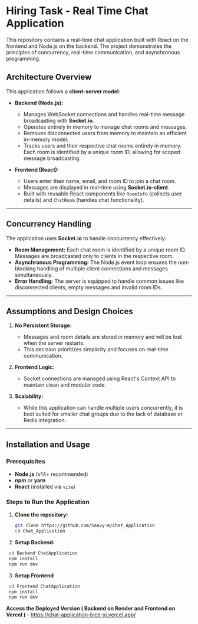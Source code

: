 # Hiring Task - Real Time Chat Application

This repository contains a real-time chat application built with React on the frontend and Node.js on the backend. The project demonstrates the principles of concurrency, real-time communication, and asynchronous programming.

## Architecture Overview

This application follows a **client-server model**:


- **Backend (Node.js):**
  - Manages WebSocket connections and handles real-time message broadcasting with **Socket.io**.
  - Operates entirely in memory to manage chat rooms and messages.
  - Removes disconnected users from memory to maintain an efficient in-memory model.
  - Tracks users and their respective chat rooms entirely in memory. Each room is identified by a unique room ID, allowing for scoped message 
    broadcasting.

- **Frontend (React):**
  - Users enter their name, email, and room ID to join a chat room.
  - Messages are displayed in real-time using **Socket.io-client**.
  - Built with reusable React components like `RoomInfo` (collects user details) and `ChatRoom` (handles chat functionality).
    
---

## Concurrency Handling

The application uses **Socket.io** to handle concurrency effectively:

- **Room Management:** Each chat room is identified by a unique room ID. Messages are broadcasted only to clients in the respective room.
- **Asynchronous Programming:** The Node.js event loop ensures the non-blocking handling of multiple client connections and messages simultaneously.
- **Error Handling:** The server is equipped to handle common issues like disconnected clients, empty messages and invalid room IDs.

---

## Assumptions and Design Choices

1. **No Persistent Storage:** 
   - Messages and room details are stored in memory and will be lost when the server restarts.
   - This decision prioritizes simplicity and focuses on real-time communication.

2. **Frontend Logic:**
   - Socket connections are managed using React's Context API to maintain clean and modular code.

3. **Scalability:**
   - While this application can handle multiple users concurrently, it is best suited for smaller chat groups due to the lack of database or Redis integration.

---

## Installation and Usage

### Prerequisites

- **Node.js** (v14+ recommended)
- **npm** or **yarn**
- **React** (installed via `vite`)

### Steps to Run the Application

1. **Clone the repository:**

   ```bash
   git clone https://github.com/Saavy-m/Chat_Application
   cd Chat_Application
   ```
2. **Setup Backend:**
  ```bash
   cd Backend ChatApplication
   npm install
   npm run dev
   ```
3. **Setup Frontend**
 ```Bash
  cd Frontend ChatApplication
  npm install
  npm run dev
 ```
**Access the Deployed Version ( Backend on Render and Frontend on Vercel )** - https://chat-application-bice-xi.vercel.app/
